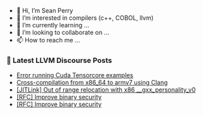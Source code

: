 - 👋 Hi, I’m Sean Perry
- 👀 I’m interested in compilers (c++, COBOL, llvm)
- 🌱 I’m currently learning ...
- 💞️ I’m looking to collaborate on ...
- 📫 How to reach me ...

<!---
s66perry/s66perry is a ✨ special ✨ repository because its `README.md` (this file) appears on your GitHub profile.
You can click the Preview link to take a look at your changes.
--->
### 📕 Latest LLVM Discourse Posts

<!-- DISCOURSE-LLVM:START -->
- [Error running Cuda Tensorcore examples](https://discourse.llvm.org/t/error-running-cuda-tensorcore-examples/78191#post_3)
- [Cross-compilation from x86_64 to armv7 using Clang](https://discourse.llvm.org/t/cross-compilation-from-x86-64-to-armv7-using-clang/78205#post_2)
- [[JITLink] Out of range relocation with x86 __gxx_personality_v0](https://discourse.llvm.org/t/jitlink-out-of-range-relocation-with-x86-gxx-personality-v0/78177#post_3)
- [[RFC] Improve binary security](https://discourse.llvm.org/t/rfc-improve-binary-security/78121?page=2#post_30)
- [[RFC] Improve binary security](https://discourse.llvm.org/t/rfc-improve-binary-security/78121?page=2#post_29)
<!-- DISCOURSE-LLVM:END -->
